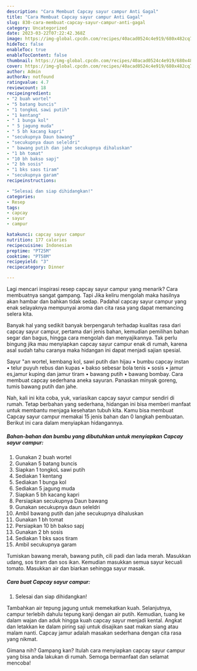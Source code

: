 ```yaml
---
description: "Cara Membuat Capcay sayur campur Anti Gagal"
title: "Cara Membuat Capcay sayur campur Anti Gagal"
slug: 830-cara-membuat-capcay-sayur-campur-anti-gagal
category: Uncategorized
date: 2023-03-22T07:22:42.368Z
image: https://img-global.cpcdn.com/recipes/40acad0524c4e919/680x482cq70/capcay-sayur-campur-foto-resep-utama.jpg
hideToc: false
enableToc: true
enableTocContent: false
thumbnail: https://img-global.cpcdn.com/recipes/40acad0524c4e919/680x482cq70/capcay-sayur-campur-foto-resep-utama.jpg
cover: https://img-global.cpcdn.com/recipes/40acad0524c4e919/680x482cq70/capcay-sayur-campur-foto-resep-utama.jpg
author: Admin
authorAv: notfound
ratingvalue: 4.7
reviewcount: 18
recipeingredient:
- "2 buah wortel"
- "5 batang buncis"
- "1 tongkoL sawi putih"
- "1 kentang"
- " 1 bunga kol"
- " 5 jagung muda"
- " 5 bh kacang kapri"
- "secukupnya Daun bawang"
- "secukupnya daun seleldri"
- " bawang putih dan jahe secukupnya dihaluskan"
- "1 bh tomat"
- "10 bh bakso sapj"
- "2 bh sosis"
- "1 bks saos tiram"
- "secukupnya garam"
recipeinstructions:

- "Selesai dan siap dihidangkan!"
categories:
- Resep
tags:
- capcay
- sayur
- campur

katakunci: capcay sayur campur 
nutrition: 177 calories
recipecuisine: Indonesian
preptime: "PT25M"
cooktime: "PT58M"
recipeyield: "3"
recipecategory: Dinner

---
```



Lagi mencari inspirasi resep capcay sayur campur yang menarik? Cara membuatnya sangat gampang. Tapi Jika keliru mengolah maka hasilnya akan hambar dan bahkan tidak sedap. Padahal capcay sayur campur yang enak selayaknya mempunyai aroma dan cita rasa yang dapat memancing selera kita.


Banyak hal yang sedikit banyak berpengaruh terhadap kualitas rasa dari capcay sayur campur, pertama dari jenis bahan, kemudian pemilihan bahan segar dan bagus, hingga cara mengolah dan menyajikannya. Tak perlu bingung jika mau menyiapkan capcay sayur campur enak di rumah, karena asal sudah tahu caranya maka hidangan ini dapat menjadi sajian spesial.

Sayur &#34;an wortel, kembang kol, sawi putih dan hijau • bumbu capcay instan • telur puyuh rebus dan kupas • bakso sebesar bola tenis • sosis • jamur es,jamur kuping dan jamur tiram • bawang putih • bawang bombay. Cara membuat capcay sederhana aneka sayuran. Panaskan minyak goreng, tumis bawang putih dan jahe.


Nah, kali ini kita coba, yuk, variasikan capcay sayur campur sendiri di rumah. Tetap berbahan yang sederhana, hidangan ini bisa memberi manfaat untuk membantu menjaga kesehatan tubuh kita. Kamu bisa membuat Capcay sayur campur memakai 15 jenis bahan dan 0 langkah pembuatan. Berikut ini cara dalam menyiapkan hidangannya.

<!--inarticleads1-->

##### Bahan-bahan dan bumbu yang dibutuhkan untuk menyiapkan Capcay sayur campur:

1. Gunakan 2 buah wortel
1. Gunakan 5 batang buncis
1. Siapkan 1 tongkoL sawi putih
1. Sediakan 1 kentang
1. Sediakan  1 bunga kol
1. Sediakan  5 jagung muda
1. Siapkan  5 bh kacang kapri
1. Persiapkan secukupnya Daun bawang
1. Gunakan secukupnya daun seleldri
1. Ambil  bawang putih dan jahe secukupnya dihaluskan
1. Gunakan 1 bh tomat
1. Persiapkan 10 bh bakso sapj
1. Gunakan 2 bh sosis
1. Sediakan 1 bks saos tiram
1. Ambil secukupnya garam


Tumiskan bawang merah, bawang putih, cili padi dan lada merah. Masukkan udang, sos tiram dan sos ikan. Kemudian masukkan semua sayur kecuali tomato. Masukkan air dan biarkan sehingga sayur masak. 

<!--inarticleads2-->

##### Cara buat Capcay sayur campur:


1. Selesai dan siap dihidangkan!

Tambahkan air tepung jagung untuk memekatkan kuah. Selanjutnya, campur terlebih dahulu tepung kanji dengan air putih. Kemudian, tuang ke dalam wajan dan aduk hingga kuah capcay sayur menjadi kental. Angkat dan letakkan ke dalam piring saji untuk disajikan saat makan siang atau malam nanti. Capcay jamur adalah masakan sederhana dengan cita rasa yang nikmat. 

Gimana nih? Gampang kan? Itulah cara menyiapkan capcay sayur campur yang bisa anda lakukan di rumah. Semoga bermanfaat dan selamat mencoba!
